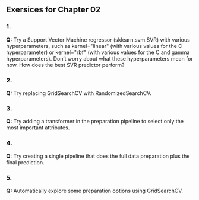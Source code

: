## Exersices for Chapter 02

### 1. 
**Q:** Try a Support Vector Machine regressor (sklearn.svm.SVR) with various hyperparameters, such as kernel="linear" (with various values for the C hyperparameter) or kernel="rbf" (with various values for the C and gamma hyperparameters). Don’t worry about what these hyperparameters mean for now. How does the best SVR predictor perform?

### 2. 
**Q:** Try replacing GridSearchCV with RandomizedSearchCV.

### 3. 
**Q:** Try adding a transformer in the preparation pipeline to select only the most important attributes.

### 4. 
**Q:** Try creating a single pipeline that does the full data preparation plus the final prediction.

### 5. 
**Q:** Automatically explore some preparation options using GridSearchCV.